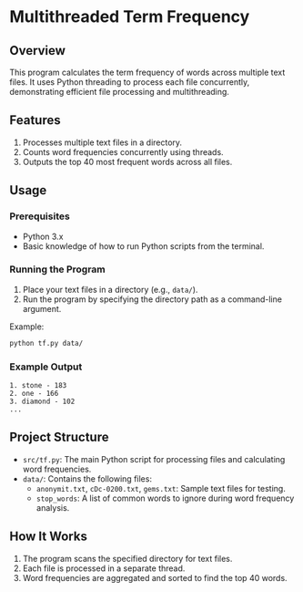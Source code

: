 
# Multithreaded Term Frequency

## Overview
This program calculates the term frequency of words across multiple text files. It uses Python threading to process each file concurrently, demonstrating efficient file processing and multithreading.

## Features
1. Processes multiple text files in a directory.
2. Counts word frequencies concurrently using threads.
3. Outputs the top 40 most frequent words across all files.

## Usage

### Prerequisites
- Python 3.x
- Basic knowledge of how to run Python scripts from the terminal.

### Running the Program
1. Place your text files in a directory (e.g., `data/`).
2. Run the program by specifying the directory path as a command-line argument.

Example:
```bash
python tf.py data/
```

### Example Output
```plaintext
1. stone - 183
2. one - 166
3. diamond - 102
...
```

## Project Structure
- `src/tf.py`: The main Python script for processing files and calculating word frequencies.
- `data/`: Contains the following files:
  - `anonymit.txt`, `cDc-0200.txt`, `gems.txt`: Sample text files for testing.
  - `stop_words`: A list of common words to ignore during word frequency analysis.

## How It Works
1. The program scans the specified directory for text files.
2. Each file is processed in a separate thread.
3. Word frequencies are aggregated and sorted to find the top 40 words.
